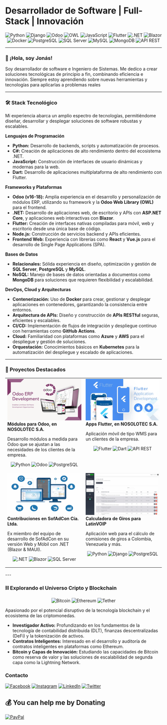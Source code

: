 # Desarrollador de Software | Full-Stack | Innovación

<p align="center">
  <img src="https://img.shields.io/badge/Python-3776AB?style=for-the-badge&logo=python&logoColor=white" alt="Python"/>
  <img src="https://img.shields.io/badge/Django-092E20?style=for-the-badge&logo=django&logoColor=white" alt="Django"/>
  <img src="https://img.shields.io/badge/Odoo-714B67?style=for-the-badge&logo=odoo&logoColor=white" alt="Odoo"/>
  <img src="https://img.shields.io/badge/OWL-714B67?style=for-the-badge&logo=odoo&logoColor=white" alt="OWL"/>
  <img src="https://img.shields.io/badge/JavaScript-F7DF1E?style=for-the-badge&logo=javascript&logoColor=black" alt="JavaScript"/>
  <img src="https://img.shields.io/badge/Flutter-02569B?style=for-the-badge&logo=flutter&logoColor=white" alt="Flutter"/>
  <img src="https://img.shields.io/badge/.NET-512BD4?style=for-the-badge&logo=dotnet&logoColor=white" alt=".NET"/>
  <img src="https://img.shields.io/badge/Blazor-512BD4?style=for-the-badge&logo=blazor&logoColor=white" alt="Blazor"/>
  <img src="https://img.shields.io/badge/Docker-2496ED?style=for-the-badge&logo=docker&logoColor=white" alt="Docker"/>
  <img src="https://img.shields.io/badge/PostgreSQL-316192?style=for-the-badge&logo=postgresql&logoColor=white" alt="PostgreSQL"/>
  <img src="https://img.shields.io/badge/SQL%20Server-CC2927?style=for-the-badge&logo=microsoftsqlserver&logoColor=white" alt="SQL Server"/>
  <img src="https://img.shields.io/badge/MySQL-4479A1?style=for-the-badge&logo=mysql&logoColor=white" alt="MySQL"/>
  <img src="https://img.shields.io/badge/MongoDB-47A248?style=for-the-badge&logo=mongodb&logoColor=white" alt="MongoDB"/>
  <img src="https://img.shields.io/badge/API%20REST-orange?style=for-the-badge" alt="API REST"/>
</p>

---

### 👋 ¡Hola, soy Jonás!

Soy desarrollador de software e Ingeniero de Sistemas. Me dedico a crear soluciones tecnológicas de principio a fin, combinando eficiencia e innovación. Siempre estoy aprendiendo sobre nuevas herramientas y tecnologías para aplicarlas a problemas reales

---

### 🛠️ Stack Tecnológico

Mi experiencia abarca un amplio espectro de tecnologías, permitiéndome diseñar, desarrollar y desplegar soluciones de software robustas y escalables.

**Lenguajes de Programación**
* **Python:** Desarrollo de backends, scripts y automatización de procesos.
* **C#:** Creación de aplicaciones de alto rendimiento dentro del ecosistema .NET.
* **JavaScript:** Construcción de interfaces de usuario dinámicas y modernas para la web.
* **Dart:** Desarrollo de aplicaciones multiplataforma de alto rendimiento con Flutter.

**Frameworks y Plataformas**
* **Odoo (v16-18):** Amplia experiencia en el desarrollo y personalización de módulos ERP, utilizando su framework y la **Odoo Web Library (OWL)** para el frontend.
* **.NET:** Desarrollo de aplicaciones web, de escritorio y APIs con **ASP.NET Core**, y aplicaciones web interactivas con **Blazor**.
* **Flutter:** Creación de interfaces nativas compiladas para móvil, web y escritorio desde una única base de código.
* **Node.js:** Construcción de servicios backend y APIs eficientes.
* **Frontend Web:** Experiencia con librerías como **React** y **Vue.js** para el desarrollo de Single Page Applications (SPA).

**Bases de Datos**
* **Relacionales:** Sólida experiencia en diseño, optimización y gestión de **SQL Server**, **PostgreSQL** y **MySQL**.
* **NoSQL:** Manejo de bases de datos orientadas a documentos como **MongoDB** para soluciones que requieren flexibilidad y escalabilidad.

**DevOps, Cloud y Arquitecturas**
* **Contenerización:** Uso de **Docker** para crear, gestionar y desplegar aplicaciones en contenedores, garantizando la consistencia entre entornos.
* **Arquitectura de APIs:** Diseño y construcción de **APIs RESTful** seguras, eficientes y escalables.
* **CI/CD:** Implementación de flujos de integración y despliegue continuo con herramientas como **GitHub Actions**.
* **Cloud:** Familiaridad con plataformas como **Azure** y **AWS** para el despliegue y gestión de soluciones.
* **Orquestación:** Conocimientos básicos en **Kubernetes** para la automatización del despliegue y escalado de aplicaciones.

---

### 🚀 Proyectos Destacados

<table width="100%">
  <tr>
    <td width="50%" valign="top">
      <a href="#" target="_blank">
        <img src="./static/img/odoo.webp" alt="Módulos para Odoo"/>
      </a>
      <br/>
      <strong>Módulos para Odoo, en NOSOLOTEC S.A.</strong>
      <p>Desarrollo módulos a medida para Odoo que se ajustan a las necesidades de los clientes de la empresa.</p>
      <p align="center">
        <img src="https://img.shields.io/badge/Python-3776AB?style=for-the-badge&logo=python&logoColor=white" alt="Python"/>
        <img src="https://img.shields.io/badge/Odoo-714B67?style=for-the-badge&logo=odoo&logoColor=white" alt="Odoo"/>
        <img src="https://img.shields.io/badge/PostgreSQL-316192?style=for-the-badge&logo=postgresql&logoColor=white" alt="PostgreSQL"/>
      </p>
    </td>
    <td width="50%" valign="top">
      <a href="#" target="_blank">
        <img src="./static/img/flutter.webp" alt="Apps Flutter"/>
      </a>
      <br/>
      <strong>Apps Flutter, en NOSOLOTEC S.A.</strong>
      <p>Aplicación móvil de tipo WMS para un clientes de la empresa.</p>
      <p align="center">
        <img src="https://img.shields.io/badge/Flutter-02569B?style=for-the-badge&logo=flutter&logoColor=white" alt="Flutter"/>
        <img src="https://img.shields.io/badge/Dart-0175C2?style=for-the-badge&logo=dart&logoColor=white" alt="Dart"/>
        <img src="https://img.shields.io/badge/API%20REST-orange?style=for-the-badge" alt="API REST"/>
      </p>
    </td>
  </tr>
  <tr>
    <td width="50%" valign="top" >
      <a href="#" target="_blank">
        <img src="./static/img/sofadcon.webp" alt="SofAdCon software contable"/>
      </a>
      <br/>
      <strong>Contribuciones en SofAdCon Cía. Ltda.</strong>
      <p>Ex miembro del equipo de desarrollo de SofAdCon en su versión Web y Móbil con .NET (Blazor & MAUI).</p>
      <p align="center">
        <img src="https://img.shields.io/badge/.NET-512BD4?style=for-the-badge&logo=dotnet&logoColor=white" alt=".NET"/>
        <img src="https://img.shields.io/badge/Blazor-512BD4?style=for-the-badge&logo=blazor&logoColor=white" alt="Blazor"/>
        <img src="https://img.shields.io/badge/SQL%20Server-CC2927?style=for-the-badge&logo=microsoftsqlserver&logoColor=white" alt="SQL Server"/>
      </p>
    </td>
     <td width="50%" valign="top">
      <a href="#" target="_blank">
        <img src="./static/img/giros.webp" alt="Calculadora de giros"/>
      </a>
      <br/>
      <strong>Calculadora de Giros para LatinVOIP</strong>
      <p>Aplicación web para el cálculo de comisiones de giros a Colombia, Venezuela y más.</p>
      <p align="center">
        <img src="https://img.shields.io/badge/Python-3776AB?style=for-the-badge&logo=python&logoColor=white" alt="Python"/>
        <img src="https://img.shields.io/badge/Django-092E20?style=for-the-badge&logo=django&logoColor=white" alt="Django"/>
        <img src="https://img.shields.io/badge/PostgreSQL-316192?style=for-the-badge&logo=postgresql&logoColor=white" alt="PostgreSQL"/>     
      </p>
    </td>
  </tr>
</table>
---

### ⛓️ Explorando el Universo Cripto y Blockchain

<p align="center">
  <img src="https://img.shields.io/badge/Bitcoin-F7931A?style=for-the-badge&logo=bitcoin&logoColor=white" alt="Bitcoin"/>
  <img src="https://img.shields.io/badge/Ethereum-3C3C3D?style=for-the-badge&logo=ethereum&logoColor=white" alt="Ethereum"/>
  <img src="https://img.shields.io/badge/Tether-26A17B?style=for-the-badge&logo=tether&logoColor=white" alt="Tether"/>
</p>

Apasionado por el potencial disruptivo de la tecnología blockchain y el ecosistema de las criptomonedas.

* **Investigador Activo:** Profundizando en los fundamentos de la tecnología de contabilidad distribuida (DLT), finanzas descentralizadas (DeFi) y la tokenización de activos.
* **Contratos Inteligentes:** Interesado en el desarrollo y auditoría de contratos inteligentes en plataformas como Ethereum.
* **Bitcoin y Capas de Innovación:** Estudiando las capacidades de Bitcoin como reserva de valor y las soluciones de escalabilidad de segunda capa como la Lightning Network.
### Contacto

[![Facebook](https://img.shields.io/badge/Facebook-%231877F2.svg?logo=Facebook&logoColor=white)](https://facebook.com/jonas.b0891) [![Instagram](https://img.shields.io/badge/Instagram-%23E4405F.svg?logo=Instagram&logoColor=white)](https://instagram.com/jonas.b0891) [![LinkedIn](https://img.shields.io/badge/LinkedIn-%230077B5.svg?logo=linkedin&logoColor=white)](https://linkedin.com/in/jonasbonilla) [![Twitter](https://img.shields.io/badge/Twitter-%231DA1F2.svg?logo=Twitter&logoColor=white)](https://twitter.com/jonasb0891) 

## 💰 You can help me by Donating
[![PayPal](https://img.shields.io/badge/PayPal-00457C?style=for-the-badge&logo=paypal&logoColor=white)](https://paypal.me/@jonasb0891) 
